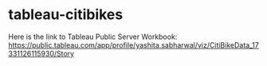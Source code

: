 # tableau-citibikes
Here is the link to Tableau Public Server Workbook: https://public.tableau.com/app/profile/yashita.sabharwal/viz/CitiBikeData_17331126115930/Story
